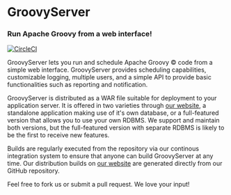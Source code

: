 # GroovyServer
### Run Apache Groovy from a web interface!

[![CircleCI](https://circleci.com/gh/dustinkredmond/GroovyServer.svg?style=svg)](https://circleci.com/gh/dustinkredmond/GroovyServer)

GroovyServer lets you run and schedule Apache Groovy &copy; code from a simple web interface. GroovyServer provides scheduling capabilities, customizable logging, multiple users, and a simple API to provide basic functionalities such as reporting and notification.

GroovyServer is distributed as a WAR file suitable for deployment to your application server. It is offered in two varieties through [our website], a standalone application making use of it's own database, or a full-featured version that allows you to use your own RDBMS. We support and maintain both versions, but the full-featured version with separate RDBMS is likely to be the first to receive new features. 

Builds are regularly executed from the repository via our continous integration system to ensure that anyone can build GroovyServer at any time. Our distribution builds on [our website] are generated directly from our GitHub repository.

Feel free to fork us or submit a pull request. We love your input!

[our website]: https://www.gserve.org/
[demo]: http://demo.gserve.org/GroovyServer-Demo/
